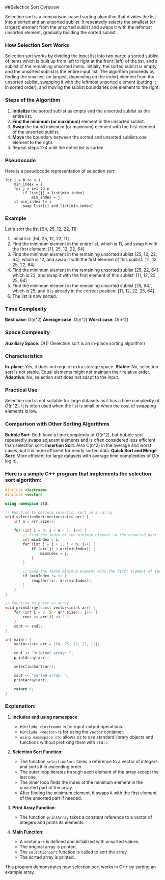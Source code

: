 ##Selection Sort Ovreview

Selection sort is a comparison-based sorting algorithm that divides the list into a sorted and an unsorted sublist. It repeatedly selects the smallest (or largest) element from the unsorted sublist and swaps it with the leftmost unsorted element, gradually building the sorted sublist.

### How Selection Sort Works

Selection sort works by dividing the input list into two parts: a sorted sublist of items which is built up from left to right at the front (left) of the list, and a sublist of the remaining unsorted items. Initially, the sorted sublist is empty, and the unsorted sublist is the entire input list. The algorithm proceeds by finding the smallest (or largest, depending on the order) element from the unsorted sublist, swapping it with the leftmost unsorted element (putting it in sorted order), and moving the sublist boundaries one element to the right.

### Steps of the Algorithm

1. **Initialize** the sorted sublist as empty and the unsorted sublist as the entire list.
2. **Find the minimum (or maximum)** element in the unsorted sublist.
3. **Swap** the found minimum (or maximum) element with the first element of the unsorted sublist.
4. **Move** the boundary between the sorted and unsorted sublists one element to the right.
5. Repeat steps 2-4 until the entire list is sorted.

### Pseudocode

Here is a pseudocode representation of selection sort:

```
for i = 0 to n-1
    min_index = i
    for j = i+1 to n
        if list[j] < list[min_index]
            min_index = j
    if min_index != i
        swap list[i] and list[min_index]
```

### Example

Let's sort the list [64, 25, 12, 22, 11]:

1. Initial list: [64, 25, 12, 22, 11]
2. Find the minimum element in the entire list, which is 11, and swap it with the first element: [11, 25, 12, 22, 64]
3. Find the minimum element in the remaining unsorted sublist [25, 12, 22, 64], which is 12, and swap it with the first element of this sublist: [11, 12, 25, 22, 64]
4. Find the minimum element in the remaining unsorted sublist [25, 22, 64], which is 22, and swap it with the first element of this sublist: [11, 12, 22, 25, 64]
5. Find the minimum element in the remaining unsorted sublist [25, 64], which is 25, and it is already in the correct position: [11, 12, 22, 25, 64]
6. The list is now sorted.

### Time Complexity

**Best case**: O(n^2)
**Average case**: O(n^2)
**Worst case**: O(n^2)

### Space Complexity

**Auxiliary Space**: O(1) (Selection sort is an in-place sorting algorithm)

### Characteristics

**In-place**: Yes, it does not require extra storage space.
**Stable**: No, selection sort is not stable. Equal elements might not maintain their relative order.
**Adaptive**: No, selection sort does not adapt to the input.

### Practical Use

Selection sort is not suitable for large datasets as it has a time complexity of O(n^2). It is often used when the list is small or when the cost of swapping elements is low.

### Comparison with Other Sorting Algorithms

**Bubble Sort**: Both have a time complexity of O(n^2), but bubble sort repeatedly swaps adjacent elements and is often considered less efficient than selection sort.
**Insertion Sort**: Also O(n^2) in the average and worst cases, but it is more efficient for nearly sorted data.
**Quick Sort and Merge Sort**: More efficient for large datasets with average time complexities of O(n log n).


### Here is a simple C++ program that implements the selection sort algorithm:

```cpp
#include <iostream>
#include <vector>

using namespace std;

// Function to perform selection sort on an array
void selectionSort(vector<int>& arr) {
    int n = arr.size();

    for (int i = 0; i < n - 1; i++) {
        // Find the index of the minimum element in the unsorted part
        int minIndex = i;
        for (int j = i + 1; j < n; j++) {
            if (arr[j] < arr[minIndex]) {
                minIndex = j;
            }
        }

        // Swap the found minimum element with the first element of the unsorted part
        if (minIndex != i) {
            swap(arr[i], arr[minIndex]);
        }
    }
}

// Function to print an array
void printArray(const vector<int>& arr) {
    for (int i = 0; i < arr.size(); i++) {
        cout << arr[i] << " ";
    }
    cout << endl;
}

int main() {
    vector<int> arr = {64, 25, 12, 22, 11};

    cout << "Original array: ";
    printArray(arr);

    selectionSort(arr);

    cout << "Sorted array: ";
    printArray(arr);

    return 0;
}
```

### Explanation:

1. **Includes and using namespace**:
   - `#include <iostream>` is for input-output operations.
   - `#include <vector>` is for using the `vector` container.
   - `using namespace std` allows us to use standard library objects and functions without prefixing them with `std::`.

2. **Selection Sort Function**:
   - The function `selectionSort` takes a reference to a vector of integers and sorts it in ascending order.
   - The outer loop iterates through each element of the array except the last one.
   - The inner loop finds the index of the minimum element in the unsorted part of the array.
   - After finding the minimum element, it swaps it with the first element of the unsorted part if needed.

3. **Print Array Function**:
   - The function `printArray` takes a constant reference to a vector of integers and prints its elements.

4. **Main Function**:
   - A vector `arr` is defined and initialized with unsorted values.
   - The original array is printed.
   - The `selectionSort` function is called to sort the array.
   - The sorted array is printed.

This program demonstrates how selection sort works in C++ by sorting an example array.
